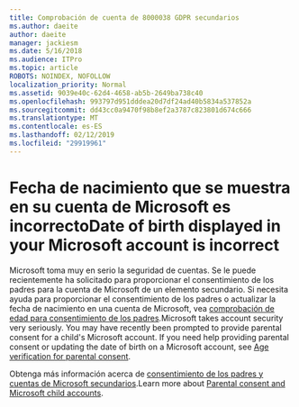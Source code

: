 ```yaml
---
title: Comprobación de cuenta de 8000038 GDPR secundarios
ms.author: daeite
author: daeite
manager: jackiesm
ms.date: 5/16/2018
ms.audience: ITPro
ms.topic: article
ROBOTS: NOINDEX, NOFOLLOW
localization_priority: Normal
ms.assetid: 9039e40c-62d4-4658-ab5b-2649ba738c40
ms.openlocfilehash: 993797d951dddea20d7df24ad40b5834a537852a
ms.sourcegitcommit: dd43cc0a9470f98b8ef2a3787c823801d674c666
ms.translationtype: MT
ms.contentlocale: es-ES
ms.lasthandoff: 02/12/2019
ms.locfileid: "29919961"
---
```

# <a name="date-of-birth-displayed-in-your-microsoft-account-is-incorrect"></a><span data-ttu-id="1f729-102">Fecha de nacimiento que se muestra en su cuenta de Microsoft es incorrecto</span><span class="sxs-lookup"><span data-stu-id="1f729-102">Date of birth displayed in your Microsoft account is incorrect</span></span>

<span data-ttu-id="1f729-p101">Microsoft toma muy en serio la seguridad de cuentas. Se le puede recientemente ha solicitado para proporcionar el consentimiento de los padres para la cuenta de Microsoft de un elemento secundario. Si necesita ayuda para proporcionar el consentimiento de los padres o actualizar la fecha de nacimiento en una cuenta de Microsoft, vea [comprobación de edad para consentimiento de los padres](https://go.microsoft.com/fwlink/p/?linkid=874364).</span><span class="sxs-lookup"><span data-stu-id="1f729-p101">Microsoft takes account security very seriously. You may have recently been prompted to provide parental consent for a child's Microsoft account. If you need help providing parental consent or updating the date of birth on a Microsoft account, see [Age verification for parental consent](https://go.microsoft.com/fwlink/p/?linkid=874364).</span></span>
  
<span data-ttu-id="1f729-106">Obtenga más información acerca de [consentimiento de los padres y cuentas de Microsoft secundarios](https://go.microsoft.com/fwlink/p/?linkid=874365).</span><span class="sxs-lookup"><span data-stu-id="1f729-106">Learn more about [Parental consent and Microsoft child accounts](https://go.microsoft.com/fwlink/p/?linkid=874365).</span></span>
  

